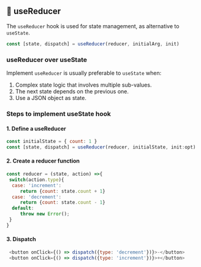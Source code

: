 ## 🎣 useReducer

The ``useReducer`` hook is used for state management, as alternative to `useState`.

```js
const [state, dispatch] = useReducer(reducer, initialArg, init)
```

### useReducer over useState
Implement `useReducer` is usually preferable to `useState` when:

 1. Complex state logic that involves multiple sub-values.
 2. The next state depends on the previous one.
 3. Use a JSON object as state.

### Steps to implement useState hook
#### 1. Define a useReducer

``` js
const initialState = { count: 1 }
const [state, dispatch] = useReducer(reducer, initialState, init:opt)
```
#### 2. Create a reducer function
``` js
const reducer = (state, action) =>{
 switch(action.type){
  case: 'increment':
     return {count: state.count + 1}
  case: 'decrement':
     return {count: state.count - 1}
  default:
     throw new Error();
 }
}
```
#### 3. Dispatch
```js
 <button onClick={() => dispatch({type: 'decrement'})}>-</button>
 <button onClick={() => dispatch({type: 'increment'})}>+</button>
```